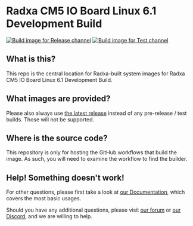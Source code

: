 # Radxa CM5 IO Board Linux 6.1 Development Build
[![Build image for Release channel](https://github.com/radxa-build/radxa-cm5-io-6_1/actions/workflows/build.yaml/badge.svg)](https://github.com/radxa-build/radxa-cm5-io-6_1/actions/workflows/build.yaml) [![Build image for Test channel](https://github.com/radxa-build/radxa-cm5-io-6_1/actions/workflows/test.yaml/badge.svg)](https://github.com/radxa-build/radxa-cm5-io-6_1/actions/workflows/test.yaml)

## What is this?

This repo is the central location for Radxa-built system images for Radxa CM5 IO Board Linux 6.1 Development Build.

## What images are provided?

Please also always use [the latest release](https://github.com/radxa-build/radxa-cm5-io-6_1/releases/latest) instead of any pre-release / test builds. Those will not be supported.

## Where is the source code?

This repository is only for hosting the GitHub workflows that build the image. As such, you will need to examine the workflow to find the builder.

## Help! Something doesn't work!

For other questions, please first take a look at [our Documentation](https://docs.radxa.com), which covers the most basic usages.

Should you have any additional questions, please visit [our forum](https://forum.radxa.com/) or [our Discord](https://rock.sh/go), and we are willing to help.
